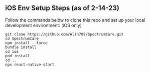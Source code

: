 ## iOS Env Setup Steps (as of 2-14-23)
Follow the commands below to clone this repo and set up your local development environment: (iOS only)

```
git clone https://github.com/Alih789/SpectrumCare.git
cd SpectrumCare
npm install --force
bundle install
cd ios
pod install
cd ..
npx react-native start
```